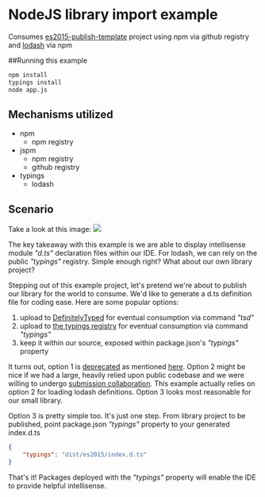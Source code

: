 # NodeJS library import example
Consumes [es2015-publish-template](https://github.com/setheen/es2015-publish-template) project using npm via github registry and [lodash](https://github.com/lodash/lodash) via npm

##Running this example
```sh
npm install
typings install
node app.js
```

## Mechanisms utilized
- npm
    - npm registry
- jspm
    - npm registry
    - github registry
- typings
    - lodash
    
## Scenario
Take a look at this image:
![](https://github.com/setheen/es2015-publish-template/examples/02_node_and_jspm/resources/jspm.png)


The key takeaway with this example is we are able to display intellisense module _"d.ts"_ declaration files within our IDE. 
For lodash, we can rely on the public _"typings"_ registry.  Simple enough right?  What about our own library project?

Stepping out of this example project, let's pretend we're about to publish our library for the world to consume.
We'd like to generate a d.ts definition file for coding ease.  Here are some popular options:

1. upload to [DefinitelyTyped](http://definitelytyped.org/tsd/) for eventual consumption via command _"tsd"_  
2. upload to [the typings registry](https://github.com/typings/registry) for eventual consumption via command _"typings"_
3. keep it within our source, exposed within package.json's _"typings"_ property

It turns out, option 1 is [deprecated](https://github.com/DefinitelyTyped/tsd) as mentioned [here](https://github.com/DefinitelyTyped/tsd/issues/269).
Option 2 might be nice if we had a large, heavily relied upon public codebase and we were willing to undergo [submission collaboration](https://github.com/typings/registry/labels/typings%20request).
This example actually relies on option 2 for loading lodash definitions.
Option 3 looks most reasonable for our small library.

Option 3 is pretty simple too.  It's just one step.  From library project to be published, point package.json _"typings"_ property to your generated index.d.ts

```json
{
    "typings": "dist/es2015/index.d.ts"
}
```

That's it!  Packages deployed with the _"typings"_ property will enable the IDE to provide helpful intellisense. 